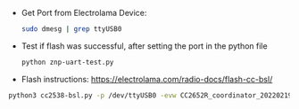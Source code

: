 
- Get Port from Electrolama Device: 
    ```bash
    sudo dmesg | grep ttyUSB0
    ```
- Test if flash was successful, after setting the port in the python file
    ```bash
    python znp-uart-test.py
    ```
  
- Flash instructions: https://electrolama.com/radio-docs/flash-cc-bsl/

```bash
python3 cc2538-bsl.py -p /dev/ttyUSB0 -evw CC2652R_coordinator_20220219.hex
```